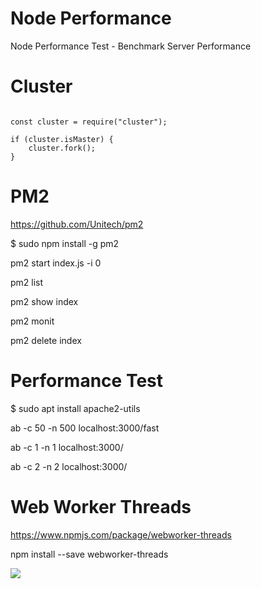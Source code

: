 # Node Performance

Node Performance Test - Benchmark Server Performance

# Cluster

<pre><code>
const cluster = require("cluster");

if (cluster.isMaster) {
    cluster.fork();
}
</code></pre>

# PM2

https://github.com/Unitech/pm2

$ sudo npm install -g pm2

pm2 start index.js -i 0

pm2 list

pm2 show index

pm2 monit

pm2 delete index

# Performance Test

$ sudo apt install apache2-utils

ab -c 50 -n 500 localhost:3000/fast

ab -c 1 -n 1 localhost:3000/

ab -c 2 -n 2 localhost:3000/

# Web Worker Threads

https://www.npmjs.com/package/webworker-threads

npm install --save webworker-threads

<img src="http://aosabook.org/en/posa/ethercalc-images/scaling-threads.png"></img>
